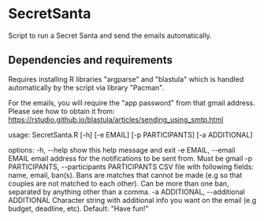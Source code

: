 # SecretSanta
Script to run a Secret Santa and send the emails automatically. 

## Dependencies and requirements

Requires installing R libraries "argparse" and "blastula" which is handled automatically by the script via library "Pacman".

For the emails, you will require the "app password" from that gmail address. Please see how to obtain it from:
https://rstudio.github.io/blastula/articles/sending_using_smtp.html

usage: SecretSanta.R [-h] [-e EMAIL] [-p PARTICIPANTS] [-a ADDITIONAL]

options:
  -h, --help            show this help message and exit
  -e EMAIL, --email EMAIL
                        email address for the notifications to be sent from. Must be gmail
  -p PARTICIPANTS, --participants PARTICIPANTS
                        CSV file with following fields: name, email, ban(s). Bans are matches that cannot be made
                        (e.g so that couples are not matched to each other). Can be more than one ban, separated by
                        anything other than a comma.
  -a ADDITIONAL, --additional ADDITIONAL
                        Character string with additional info you want on the
                        email (e.g budget, deadline, etc). Default: "Have fun!"

